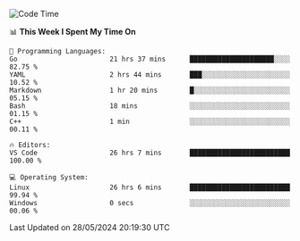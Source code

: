 
<!--START_SECTION:waka-->
![Code Time](http://img.shields.io/badge/Code%20Time-630%20hrs%2019%20mins-blue)

📊 **This Week I Spent My Time On** 

```text
💬 Programming Languages: 
Go                       21 hrs 37 mins      █████████████████████░░░░   82.75 % 
YAML                     2 hrs 44 mins       ███░░░░░░░░░░░░░░░░░░░░░░   10.52 % 
Markdown                 1 hr 20 mins        █░░░░░░░░░░░░░░░░░░░░░░░░   05.15 % 
Bash                     18 mins             ░░░░░░░░░░░░░░░░░░░░░░░░░   01.15 % 
C++                      1 min               ░░░░░░░░░░░░░░░░░░░░░░░░░   00.11 % 

🔥 Editors: 
VS Code                  26 hrs 7 mins       █████████████████████████   100.00 % 

💻 Operating System: 
Linux                    26 hrs 6 mins       █████████████████████████   99.94 % 
Windows                  0 secs              ░░░░░░░░░░░░░░░░░░░░░░░░░   00.06 % 
```


 Last Updated on 28/05/2024 20:19:30 UTC
<!--END_SECTION:waka-->
